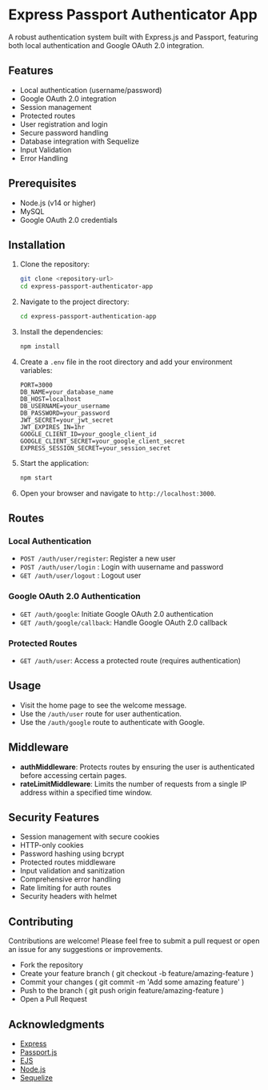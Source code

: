 # Express Passport Authenticator App

A robust authentication system built with Express.js and Passport, featuring both local authentication and Google OAuth 2.0 integration.

## Features

- Local authentication (username/password)
- Google OAuth 2.0 integration
- Session management
- Protected routes
- User registration and login
- Secure password handling
- Database integration with Sequelize
- Input Validation
- Error Handling

## Prerequisites

- Node.js (v14 or higher)
- MySQL
- Google OAuth 2.0 credentials

## Installation

1. Clone the repository:

   ```bash
   git clone <repository-url>
   cd express-passport-authenticator-app
   ```

2. Navigate to the project directory:

   ```bash
   cd express-passport-authentication-app
   ```

3. Install the dependencies:

   ```bash
   npm install
   ```

4. Create a `.env` file in the root directory and add your environment variables:

   ```plaintext
   PORT=3000
   DB_NAME=your_database_name
   DB_HOST=localhost
   DB_USERNAME=your_username
   DB_PASSWORD=your_password
   JWT_SECRET=your_jwt_secret
   JWT_EXPIRES_IN=1hr
   GOOGLE_CLIENT_ID=your_google_client_id
   GOOGLE_CLIENT_SECRET=your_google_client_secret
   EXPRESS_SESSION_SECRET=your_session_secret

   ```

5. Start the application:

   ```bash
   npm start
   ```

6. Open your browser and navigate to `http://localhost:3000`.

## Routes

### Local Authentication

- `POST /auth/user/register`: Register a new user
- `POST /auth/user/login` : Login with uusername and password
- `GET /auth/user/logout` : Logout user

### Google OAuth 2.0 Authentication

- `GET /auth/google`: Initiate Google OAuth 2.0 authentication
- `GET /auth/google/callback`: Handle Google OAuth 2.0 callback

### Protected Routes

- `GET /auth/user`: Access a protected route (requires authentication)

## Usage

- Visit the home page to see the welcome message.
- Use the `/auth/user` route for user authentication.
- Use the `/auth/google` route to authenticate with Google.

## Middleware

- **authMiddleware**: Protects routes by ensuring the user is authenticated before accessing certain pages.
- **rateLimitMiddleware**: Limits the number of requests from a single IP address within a specified time window.

## Security Features

- Session management with secure cookies
- HTTP-only cookies
- Password hashing using bcrypt
- Protected routes middleware
- Input validation and sanitization
- Comprehensive error handling
- Rate limiting for auth routes
- Security headers with helmet

## Contributing

Contributions are welcome! Please feel free to submit a pull request or open an issue for any suggestions or improvements.

- Fork the repository
- Create your feature branch ( git checkout -b feature/amazing-feature )
- Commit your changes ( git commit -m 'Add some amazing feature' )
- Push to the branch ( git push origin feature/amazing-feature )
- Open a Pull Request

## Acknowledgments

- [Express](https://expressjs.com/)
- [Passport.js](http://www.passportjs.org/)
- [EJS](https://ejs.co/)
- [Node.js](https://nodejs.org/)
- [Sequelize](sequelize.org/)

